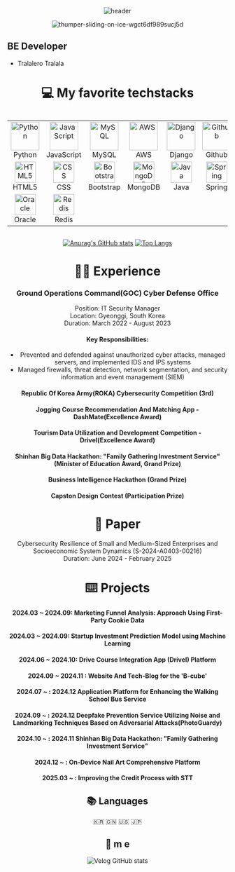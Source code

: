 <div align=center>

![header](https://capsule-render.vercel.app/api?type=soft&color=auto&height=150&section=header&text=onehowon&fontSize=70&animation=twinkling)
  
![thumper-sliding-on-ice-wgct6df989sucj5d](https://user-images.githubusercontent.com/81984723/186635385-3a2968f1-f464-432f-8ea9-994d32db3e6f.gif)

  
<div align=left>

## BE Developer
* Tralalero Tralala

<div align=center>
 
# 💻 My favorite techstacks
<div style="display: flex; align-items: flex-start;">
<table align="center">
  <tr>
    <td align="center" width="96">
      <img src="https://techstack-generator.vercel.app/python-icon.svg" alt="Python" width="65" height="65" />
      <br>Python
    </td>
    <td align="center" width="96">
      <img src="https://techstack-generator.vercel.app/js-icon.svg" alt="JavaScript" width="65" height="65" />
      <br>JavaScript
    </td>
    <td align="center" width="96">
      <img src="https://techstack-generator.vercel.app/mysql-icon.svg" alt="MySQL" width="65" height="65" />
      <br>MySQL
    </td>
    <td align="center" width="96">
      <img src="https://techstack-generator.vercel.app/aws-icon.svg" alt="AWS" width="65" height="65" />
      <br>AWS
    </td>
    <td align="center" width="96">
      <img src="https://techstack-generator.vercel.app/django-icon.svg" alt="Django" width="65" height="65" />
      <br>Django
    </td>
    <td align="center" width="96">
      <img src="https://techstack-generator.vercel.app/github-icon.svg" alt="Github" width="65" height="65" />
      <br>Github
    </td>
    <td align="center" width="96">
      <img src="https://user-images.githubusercontent.com/25181517/192108372-f71d70ac-7ae6-4c0d-8395-51d8870c2ef0.png" width="48" height="48" alt="Git" />
      <br>Git
    </td>
  </tr>
  <tr>
    <td align="center" width="96">
      <img src="https://skillicons.dev/icons?i=html" width="48" height="48" alt="HTML5" />
      <br>HTML5
    </td>
    <td align="center" width="96">
      <img src="https://skillicons.dev/icons?i=css" width="48" height="48" alt="CSS" />
      <br>CSS
    </td>
    <td align="center" width="96">
      <img src="https://skillicons.dev/icons?i=bootstrap" width="48" height="48" alt="Bootstrap" />
      <br>Bootstrap
    </td>
    <td align="center" width="96">
      <img src="https://skillicons.dev/icons?i=mongodb" width="48" height="48" alt="MongoDB" />
      <br>MongoDB
    </td>
    <td align="center" width="96">
      <img src="https://skillicons.dev/icons?i=java" width="48" height="48" alt="Java" />
      <br>Java
    </td>
    <td align="center" width="96">
      <img src="https://skillicons.dev/icons?i=spring" width="48" height="48" alt="Spring" />
      <br>Spring
    </td>
    <td align="center" width="96">
      <img src="https://cdn.jsdelivr.net/gh/devicons/devicon/icons/mariadb/mariadb-original.svg" width="48" height="48" alt="MariaDB" />
      <br>MariaDB
    </td>
  </tr>
  <tr>
    <td align="center" width="96">
      <img src="https://cdn.jsdelivr.net/gh/devicons/devicon/icons/oracle/oracle-original.svg" width="48" height="48" alt="Oracle" />
      <br>Oracle
    </td>
    <td align="center" width="96">
      <img src="https://skillicons.dev/icons?i=redis" width="48" height="48" alt="Redis" />
      <br>Redis
    </td>
  </tr>
</table>
</div>



[![Anurag's GitHub stats](https://github-readme-stats.vercel.app/api?username=onehowon&theme=tokyonight)](https://github.com/anuraghazra/github-readme-stats)
[![Top Langs](https://github-readme-stats.vercel.app/api/top-langs/?username=onehowon&layout=compact&theme=tokyonight)](https://github.com/anuraghazra/github-readme-stats)

# 👨‍💻 Experience

### Ground Operations Command(GOC) Cyber Defense Office  
Position: IT Security Manager  
Location: Gyeonggi, South Korea  
Duration: March 2022 - August 2023

#### Key Responsibilities:
- Prevented and defended against unauthorized cyber attacks, managed servers, and implemented IDS and IPS systems
- Managed firewalls, threat detection, network segmentation, and security information and event management (SIEM)

#### Republic Of Korea Army(ROKA) Cybersecurity Competition (3rd)

#### Jogging Course Recommendation And Matching App - DashMate(Excellence Award)

#### Tourism Data Utilization and Development Competition - Drivel(Excellence Award)

#### Shinhan Big Data Hackathon: "Family Gathering Investment Service"(Minister of Education Award, Grand Prize)

#### Business Intelligence Hackathon (Grand Prize)

#### Capston Design Contest (Participation Prize)

# 📖 Paper
Cybersecurity Resilience of Small and Medium-Sized Enterprises and Socioeconomic System Dynamics (S-2024-A0403-00216)  
Duration: June 2024 - February 2025


# ⌨️ Projects

#### 2024.03 ~ 2024.09: Marketing Funnel Analysis: Approach Using First-Party Cookie Data
#### 2024.03 ~ 2024.09: Startup Investment Prediction Model using Machine Learning
#### 2024.06 ~ 2024.10: Drive Course Integration App (Drivel) Platform
#### 2024.09 ~ 2024.11 : Website And Tech-Blog for the 'B-cube'
#### 2024.07 ~ : 2024.12 Application Platform for Enhancing the Walking School Bus Service
#### 2024.09 ~ : 2024.12 Deepfake Prevention Service Utilizing Noise and Landmarking Techniques Based on Adversarial Attacks(PhotoGuardy)
#### 2024.10 ~ : 2024.11 Shinhan Big Data Hackathon: "Family Gathering Investment Service"
#### 2024.12 ~ : On-Device Nail Art Comprehensive Platform
#### 2025.03 ~ : Improving the Credit Process with STT


## 📚 Languages 

<p align="center"> 🇰🇷 🇨🇳 🇺🇸 🇯🇵 </p>

## 💫 m e
 
![Velog GitHub stats](https://velog-github-badge.vercel.app/badge/onehowon?theme=dark&post=3)
